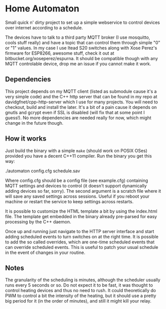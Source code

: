 Home Automaton
==============

Small quick n' dirty project to set up a simple webservice to control devices
over internet according to a schedule.

The devices have to talk to a third party MQTT broker (I use mosquitto, cools
stuff really) and have a topic that can control them through simple "0" or "1"
values. In my case I use Itead S20 switches along with Xose Perez's firmware
for ESP8266, awesome stuff, check it out at bitbucket.org/xoseperez/espurna.
It should be compatible though with any MQTT controlable device, drop me an
issue if you cannot make it work.

Dependencies
------------

This project depends on my MQTT client (listed as submodule cause it's a very
simple code) and the C++ http server that can be found in my repo at
davidgfnet/cpp-http-server which I use for many projects. You will need to
checkout, build and install the later. It's a bit of a pain cause it depends
on gnutls and gcrypt even if SSL is disabled (will fix that at some point I
guess!). No more dependencies are needed really for now, which might change
in the future though.

How it works
------------

Just build the binary with a simple `make` (should work on POSIX OSes) provided
you have a decent C++11 compiler. Run the binary you get this way:

./automaton config.cfg schedule.sav

Where config.cfg should be a config file (see example.cfg) containing MQTT
settings and devices to control (it doesn't support dynamically adding devices
so far, sorry). The second argument is a scratch file where it will save any
saved settings across sessions. Useful if you reboot your machine or restart
the service to keep settings across restarts.

It is possible to customize the HTML template a bit by using the index.html
file. The template get embedded in the binary already pre-parsed for easy
processing by the C++ daemon.

Once up and running just navigate to the HTTP server interface and start adding
scheduled events to turn switches on at the right time. It is possible to add
the so called overrides, which are one-time scheduled events that can override
scheduled events. This is useful to patch your usual schedule in the event of
changes in your routine.

Notes
-----

The granularity of the scheduling is minutes, although the scheduler usually
runs every 5 seconds or so. Do not expect it to be fast, it was thought to
control heating devices and thus no need to rush. It could theoretically do
PWM to control a bit the intensity of the heating, but it should use a pretty
big period for it (in the order of minutes), and still it might kill your
relay.

